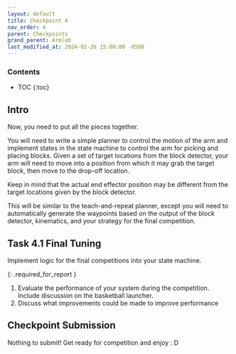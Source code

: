 ```yaml
---
layout: default
title: Checkpoint 4
nav_order: 4
parent: Checkpoints
grand_parent: Armlab
last_modified_at: 2024-02-26 15:00:00 -0500
---
```


### Contents
* TOC
{:toc}

## Intro
Now, you need to put all the pieces together.  

You will need to write a simple planner to control the motion of the arm and implement states in the state machine to control the arm for picking and placing blocks. Given a set of target locations from the block detector, your arm will need to move into a position from which it may grab the target block, then move to the drop-off location. 

Keep in mind that the actual end effector position may be different from the target locations given by the block detector.

This will be similar to the teach-and-repeat planner, except you will need to automatically generate the waypoints based on the output of the block detector, kinematics, and your strategy for the final competition.

## Task 4.1 Final Tuning
Implement logic for the final competitions into your state machine.

{: .required_for_report }
1) Evaluate the performance of your system during the competition. Include discussion on the basketball launcher. <br>
2) Discuss what improvements could be made to improve performance

## Checkpoint Submission
Nothing to submit! Get ready for competition and enjoy : D
